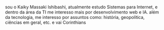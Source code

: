 sou o Kaiky Massaki Ishibashi, atualmente estudo Sistemas para Internet, e dentro da área da TI me interesso mais por desenvolvimento web e IA.
além da tecnologia, me interesso por assuntos como: história, geopolítica, ciências em geral, etc.
e vai Corinthians